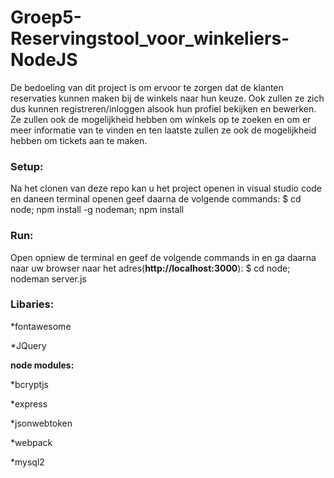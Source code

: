 # Groep5-Reservingstool_voor_winkeliers-NodeJS

De bedoeling van dit project is om ervoor te zorgen dat de klanten reservaties kunnen maken bij de winkels naar hun keuze. Ook zullen ze zich dus kunnen registreren/inloggen alsook hun profiel bekijken en bewerken. Ze zullen ook de mogelijkheid hebben om winkels op te zoeken en om er meer informatie van te vinden en ten laatste zullen ze ook de mogelijkheid hebben om tickets aan te maken.

### Setup:
Na het clonen van deze repo kan u het project openen in visual studio code en daneen terminal openen geef daarna de volgende commands:
$ cd node; npm install -g nodeman; npm install 

### Run:
Open opniew de terminal en geef de volgende commands in en ga daarna naar uw browser naar het adres(**http://localhost:3000**):
$ cd node; nodeman server.js 

### Libaries:
  *fontawesome
  
  *JQuery
  
**node modules:**

  *bcryptjs
  
  *express
  
  *jsonwebtoken
  
  *webpack
  
  *mysql2
